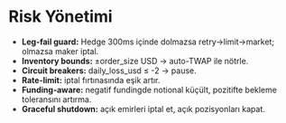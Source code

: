 # Risk Yönetimi

- **Leg-fail guard:** Hedge 300ms içinde dolmazsa retry→limit→market; olmazsa maker iptal.
- **Inventory bounds:** ±order_size USD → auto-TWAP ile nötrle.
- **Circuit breakers:** daily_loss_usd ≤ -2 → pause.
- **Rate-limit:** iptal fırtınasında eşik artır.
- **Funding-aware:** negatif fundingde notional küçült, pozitifte bekleme toleransını artırma.
- **Graceful shutdown:** açık emirleri iptal et, açık pozisyonları kapat.

